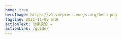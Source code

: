 ```yaml
---
home: true
heroImage: https://v1.vuepress.vuejs.org/hero.png
tagline: 2021-11-05 紫讯
actionText: 动手实验 →
actionLink: /guide/
---
```

